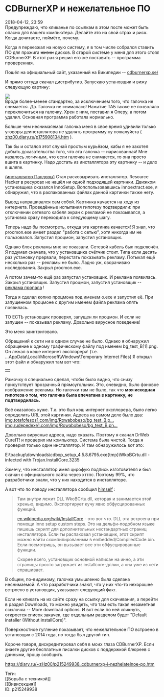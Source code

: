 CDBurnerXP и нежелательное ПО
==============================

   
 2018-04-12, 23:59   
  Предупреждаю, что кликанье по ссылкам в этом посте может быть опасно для вашего компьютера. Делайте это на свой страх и риск. Когда дочитаете, поймёте, почему.   
   
 Когда я переезжал на новую систему, я в том числе собрался ставить ПО для прожига  ~~жизни~~  дисков. В старой системе у меня для этого стоял CDBurnerXP. В этот раз я решил его же поставить -- программа проверенная.   
   
 Пошёл на официальный сайт, указанный на Википедии --  [cdburnerxp.se/](https://cdburnerxp.se/)    
   
 И прямо оттуда скачал дистрибутив. Запускаю установщик и вижу следующую картину:   
   
  ![](https://i.imgur.com/NAnngOr.png)    
 Вроде более-менее стандартно, за исключением того, что галочка не снимается. Да. Галочка не снималась! Нажатие ТАБ также не позволяло переключиться на галочку. Хрен с ним, поставил я Оперу, а потом удалил. Основная программа работала нормально.   
   
 Больше чем неснимаяемая галочка меня в свое время удивили только уговоры деинсталлятора не удалять программу ну пожалуйста (  [zhz00.diary.ru/p175908134.htm](Vuze)  ).   
   
 Так бы и остался этот случай простым курьёзом, кабы я не захотел добыть доказательства того, что эта галочка -- нарисованная! Мне казалось логичным, что если галочка не снимается, то она просто вшита в картинку. Надо достать из инсталлятора эту картинку -- и дело в шляпе.   
   
  [(инсталлятор Пандоры)](https://zHz00.diary.ru/p215249938.htm?index=1#linkmore215249938m1)    Стал расковыривать инсталлятор. Resource Hacker в ресурсах не нашёл ни одной подходящей картинки. Движком установщика оказался InnoSetup. Вопспользовавшись innoextract.exe, я обнаружил, что в распакованных файлах данной картинки также нету.   
   
 Вывод напрашивался сам собой. Картинка качается на ходу из интернета. Проведённые испытания гипотезу подтвердили: при отключении сетевого кабеля экран с рекламой не показывался, а установка сразу переходила к следующему шагу.   
   
 Теперь надо бы посмотреть, откуда эта картинка качается! Я знал, что procmon.exe имеет раздел "работа с сетью", хотя никогда им не пользовался. Запустил процмон, запустил установщик.   
   
 Однако блок рекламы мне не показали. Сетевой кабель был подключён. Я подумал сначала, что у установщика счётчик стоит. Типа если десять раз установку прервали, перестать показывать рекламу. Потыкал ещё несколько раз -- рекламы не было. Ладно уж, сворачиваю исследования. Закрыл procmon.exe.   
   
 А потом зачем-то ещё раз запустил установщик. И реклама появилась. Закрыл установщик. Запустил процмон, запустил установщик --  [реклама пропала](https://www.youtube.com/watch?v=zT2jtdHdm_8)  !   
   
 Тогда я сделал копию процмона под именем o.exe и запустил её. При запущенном процмоне с другим именем файла реклама опять появилась.   
   
 ТО ЕСТЬ установщик проверял, запущен ли процмон. И если не запущен -- показывал рекламу. Довольно вирусное поведение!   
   
 Это меня заинтриговало.   
   
 Обращений к сети ни в одном случае не было. Однако я обнаружил обращение к одному графическому файлу под именем bg\_test\_B[1].png. Он лежал в кэше интернет эксплорера! (т.е. ...AppData\Local\Microsoft\Windows\Temporary Internet Files) Я открыл этот файл и обнаружил там вот что:   
   
  

|  |
| --- |
|  |

    
 Рамочку я специально сделал, чтобы было видно, что снизу присутствует прозрачный прямоугольник. Это, очевидно, было фоновое изображение рекламы. Но галочки там не было, так что  **моя исходная гипотеза о том, что галочка была впечатана в картинку, не подтвердилась.**    
   
 Всё оказалось хуже. Т.к. это был кэш интернет эксплорера, было легко определить URL этой картинки. Адреса на самом деле было два:   
  [img.totafofesos1.com/img/Rowabobeso/bg\_test\_B.p...](http://img.totafofesos1.com/img/Rowabobeso/bg_test_B.png)    
  [img.rudepedexe1.com/img/Rowabobeso/bg\_test\_B.pn...](http://img.rudepedexe1.com/img/Rowabobeso/bg_test_B.png)    
   
 Довольно вирусные адреса, надо сказать. Поэтому я скачал DrWeb CureIT! и проверил им компьютер. Система была чистой. Тогда я проверил только один инсталлятор. И там обнаружилось вот это:   
   
 E:\backup\downloads\cdbxp\_setup\_4.5.8.6795.exe\{tmp}\WkoBCrtu.dll - infected with Trojan.InstallCore.3235   
   
 Замечу, что инсталлятор имел цирофую подпись изготовителя и был скачан с официального сайта через хттпс. Поэтому 99%, что разработчики знали, что у них находится в инсталляторе.   
   
 А вот что по поводу инсталлятора сообщил  [himself](http://himself.diary.ru "void")  :   
   
 
>  Там внутри лежит DLL WkoBCrtu.dll, которая и занимается этой хренью, видимо. Экспортирует кучу явно обфусцированных функций.   
>    
>   [en.wikipedia.org/wiki/InstallCore](https://en.wikipedia.org/wiki/InstallCore)  - это вот что. DLL эта встроена при помощи inno setup custom steps. Это на дельфи-подобном языке пишешь скрипт для дополнительных нестандартных страниц инсталлятора. Если ты распаковал установщик, этот скрипт можно найти скомпилированным в embedded/CompiledCode.bin. Если посмотришь, он вызывает все эти обфусцированные функции.   
>    
>  Скорее всего, установщик основной написан на инно, а эти страницы просто загружает из installcore-дллки, а она уже из сети спрашивает. 

   
 В общем, по-видимому, галочка умышленно была сделана неснимаемой. А что разработчики знают, что у них что-то нехорошее встроено в установщик, указывает следующий факт.   
   
 Если не кликать на их сайте сразу на ссылку для скачивания, а перейти в раздел Downloads, то можно увидеть, что там есть такая незаметная ссылочка -- More download options. И вот если по ней кликнуть, откроется список закачек, где отдельным разделом будет "Default installer (Without installCore)".   
   
 Поверхностное гугление показывает, что нежелательное ПО встроено в установщик с 2014 года, но тогда был другой тип.   
   
 Короче говоря, дискредитировал себя в моих глаза CDBurnerXP. Если знаете другие бесплатные писалки дисков с поддержкой блюреев с данными, прошу сообщить.     
    
 <https://diary.ru/~zHz00/p215249938_cdburnerxp-i-nezhelatelnoe-po.htm>   
   
 Теги:   
 [[Борьба с техникой]]   
 [[Вивисекция]]   
 ID: p215249938